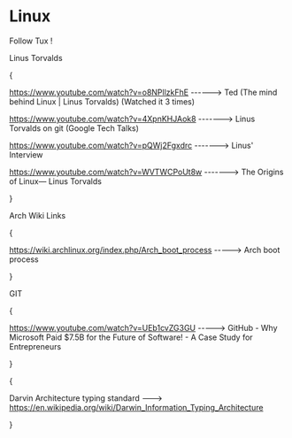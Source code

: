 # Linux
Follow Tux ! 


Linus Torvalds

{

https://www.youtube.com/watch?v=o8NPllzkFhE ------> Ted (The mind behind Linux | Linus Torvalds) (Watched it 3 times)

https://www.youtube.com/watch?v=4XpnKHJAok8 -------> Linus Torvalds on git (Google Tech Talks)

https://www.youtube.com/watch?v=pQWj2Fgxdrc -------> Linus' Interview

https://www.youtube.com/watch?v=WVTWCPoUt8w -------> The Origins of Linux— Linus Torvalds

}


Arch Wiki Links

{

https://wiki.archlinux.org/index.php/Arch_boot_process -----> Arch boot process

}

GIT

{

https://www.youtube.com/watch?v=UEb1cvZG3GU -----> GitHub - Why Microsoft Paid $7.5B for the Future of Software! - A Case Study for Entrepreneurs

}

{

Darvin Architecture typing standard ---> https://en.wikipedia.org/wiki/Darwin_Information_Typing_Architecture

}
